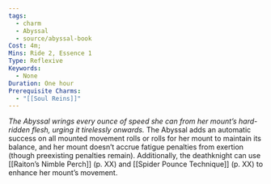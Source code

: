 ```yaml
---
tags:
  - charm
  - Abyssal
  - source/abyssal-book
Cost: 4m; 
Mins: Ride 2, Essence 1
Type: Reflexive
Keywords:
  - None
Duration: One hour
Prerequisite Charms:
  - "[[Soul Reins]]"
---
```

*The Abyssal wrings every ounce of speed she can from her mount’s hard-ridden flesh, urging it tirelessly onwards.*
The Abyssal adds an automatic success on all mounted movement rolls or rolls for her mount to maintain its balance, and her mount doesn’t accrue fatigue penalties from exertion (though preexisting penalties remain). Additionally, the deathknight can use [[Raiton’s Nimble Perch]] (p. XX) and [[Spider Pounce Technique]] (p. XX) to enhance her mount’s movement.